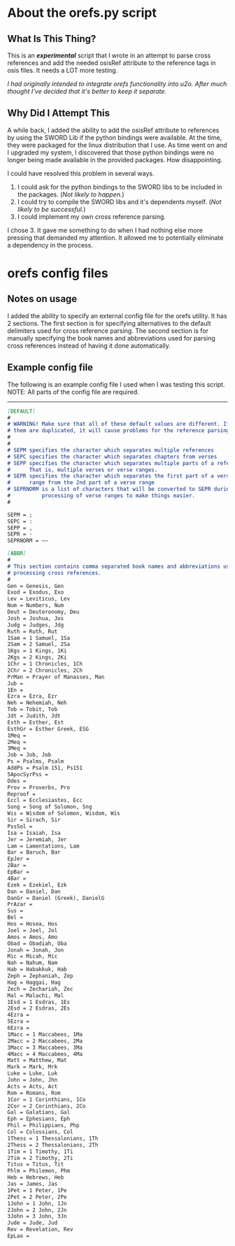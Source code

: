 # About the orefs.py script

## What Is This Thing?

This is an _**experimental**_ script that I wrote in an attempt to parse cross references and add the needed osisRef attribute to the reference tags in osis files. It needs a LOT more testing.

_I had originally intended to integrate orefs functionality into u2o. After much thought I’ve decided that it's better to keep it separate._

## Why Did I Attempt This

A while back, I added the ability to add the osisRef attribute to references by using the SWORD Lib if the python bindings were available. At the time, they were packaged for the linux distribution that I use. As time went on and I upgraded my system, I discovered that those python bindings were no longer being made available in the provided packages. How disappointing.

I could have resolved this problem in several ways.

1. I could ask for the python bindings to the SWORD libs to be included in the packages. (_Not likely to happen._)
2. I could try to compile the SWORD libs and it's dependents myself. (_Not likely to be successful._)
3. I could implement my own cross reference parsing.

I chose 3. It gave me something to do when I had nothing else more pressing that demanded my attention. It allowed me to potentially eliminate a dependency in the process.

# orefs config files

## Notes on usage

I added the ability to specify an external config file for the orefs utility. It has 2 sections. The first section is for specifying alternatives to the default delimiters used for cross reference parsing. The second section is for manually specifying the book names and abbreviations used for parsing cross references instead of having it done automatically.

## Example config file

The following is an example config file I used when I was testing this script. NOTE: All parts of the config file are required.

---

```markdown
[DEFAULT]
#
# WARNING! Make sure that all of these default values are different. If any of
# them are duplicated, it will cause problems for the reference parsing.
#
#
# SEPM specifies the character which separates multiple references
# SEPC specifies the character which separates chapters from verses
# SEPP specifies the character which separates multiple parts of a reference.
#      That is, multiple verses or verse ranges.
# SEPR specifies the character which separates the first part of a verse
#      range from the 2nd part of a verse range
# SEPRNORM is a list of characters that will be converted to SEPR during
#          processing of verse ranges to make things easier.
#

SEPM = ;
SEPC = :
SEPP = ,
SEPR = -
SEPRNORM = –—

[ABBR]
#
# This section contains comma separated book names and abbreviations used for
# processing cross references.
#
Gen = Genesis, Gen
Exod = Exodus, Exo
Lev = Leviticus, Lev
Num = Numbers, Num
Deut = Deuteronomy, Deu
Josh = Joshua, Jos
Judg = Judges, Jdg
Ruth = Ruth, Rut
1Sam = 1 Samuel, 1Sa
2Sam = 2 Samuel, 2Sa
1Kgs = 1 Kings, 1Ki
2Kgs = 2 Kings, 2Ki
1Chr = 1 Chronicles, 1Ch
2Chr = 2 Chronicles, 2Ch
PrMan = Prayer of Manasses, Man
Jub =
1En =
Ezra = Ezra, Ezr
Neh = Nehemiah, Neh
Tob = Tobit, Tob
Jdt = Judith, Jdt
Esth = Esther, Est
EsthGr = Esther Greek, ESG
1Meq =
2Meq =
3Meq =
Job = Job, Job
Ps = Psalms, Psalm
AddPs = Psalm 151, Ps151
5ApocSyrPss =
Odes =
Prov = Proverbs, Pro
Reproof =
Eccl = Ecclesiastes, Ecc
Song = Song of Solomon, Sng
Wis = Wisdom of Solomon, Wisdom, Wis
Sir = Sirach, Sir
PssSol =
Isa = Isaiah, Isa
Jer = Jeremiah, Jer
Lam = Lamentations, Lam
Bar = Baruch, Bar
EpJer =
2Bar =
EpBar =
4Bar =
Ezek = Ezekiel, Ezk
Dan = Daniel, Dan
DanGr = Daniel (Greek), DanielG
PrAzar =
Sus =
Bel =
Hos = Hosea, Hos
Joel = Joel, Jol
Amos = Amos, Amo
Obad = Obadiah, Oba
Jonah = Jonah, Jon
Mic = Micah, Mic
Nah = Nahum, Nam
Hab = Habakkuk, Hab
Zeph = Zephaniah, Zep
Hag = Haggai, Hag
Zech = Zechariah, Zec
Mal = Malachi, Mal
1Esd = 1 Esdras, 1Es
2Esd = 2 Esdras, 2Es
4Ezra =
5Ezra =
6Ezra =
1Macc = 1 Maccabees, 1Ma
2Macc = 2 Maccabees, 2Ma
3Macc = 3 Maccabees, 3Ma
4Macc = 4 Maccabees, 4Ma
Matt = Matthew, Mat
Mark = Mark, Mrk
Luke = Luke, Luk
John = John, Jhn
Acts = Acts, Act
Rom = Romans, Rom
1Cor = 1 Corinthians, 1Co
2Cor = 2 Corinthians, 2Co
Gal = Galatians, Gal
Eph = Ephesians, Eph
Phil = Philippians, Php
Col = Colossians, Col
1Thess = 1 Thessalonians, 1Th
2Thess = 2 Thessalonians, 2Th
1Tim = 1 Timothy, 1Ti
2Tim = 2 Timothy, 2Ti
Titus = Titus, Tit
Phlm = Philemon, Phm
Heb = Hebrews, Heb
Jas = James, Jas
1Pet = 1 Peter, 1Pe
2Pet = 2 Peter, 2Pe
1John = 1 John, 1Jn
2John = 2 John, 2Jn
3John = 3 John, 3Jn
Jude = Jude, Jud
Rev = Revelation, Rev
EpLao =

```
